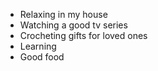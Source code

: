 - Relaxing in my house
- Watching a good tv series
- Crocheting gifts for loved ones
- Learning 
- Good food
